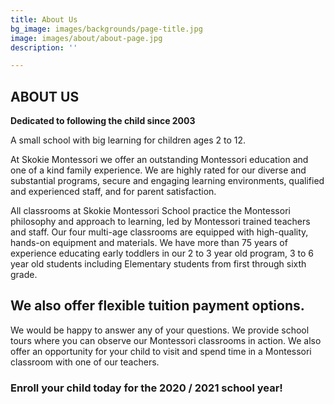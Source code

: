 ```yaml
---
title: About Us
bg_image: images/backgrounds/page-title.jpg
image: images/about/about-page.jpg
description: ''

---
```

## ABOUT US 

**Dedicated to following the child since 2003**

A small school with big learning for children ages 2 to 12.

At Skokie Montessori we offer an outstanding Montessori education and one of a kind family experience. We are highly rated for our diverse and substantial programs, secure and engaging learning environments, qualified and experienced staff, and for parent satisfaction.

All classrooms at Skokie Montessori School practice the Montessori philosophy and approach to learning, led by Montessori trained teachers and staff. Our four multi-age classrooms are equipped with high-quality, hands-on equipment and materials. We have more than 75 years of experience educating early toddlers in our 2 to 3 year old program, 3 to 6 year old students including Elementary students from first through sixth grade.

## We also offer flexible tuition payment options.

We would be happy to answer any of your questions. We provide school tours where you can observe our Montessori classrooms in action. We also offer an opportunity for your child to visit and spend time in a Montessori classroom with one of our teachers.

### Enroll your child today for the 2020 / 2021 school year!